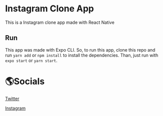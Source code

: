 # Instagram Clone App
This is a Instagram clone app made with React Native

## Run
This app was made with Expo CLI. So, to run this app, clone this repo and run `yarn add` or `npm install` to install the dependencies.
Than, just run with `expo start` or `yarn start`.

<h1>🌎Socials</h1>
<a href="https://twitter.com/m4ddz7">Twitter</a>

<a href="https://instagram.com/m4ddz7">Instagram</a>
